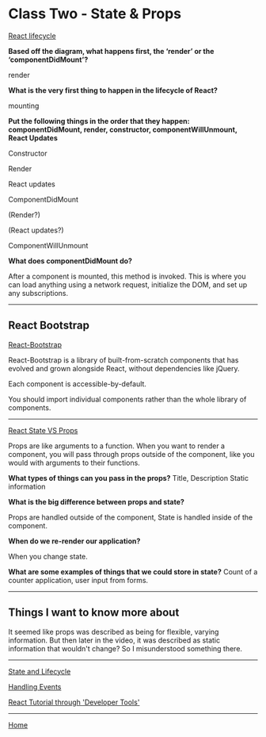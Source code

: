 # Class Two - State & Props

[React lifecycle](https://medium.com/@joshuablankenshipnola/react-component-lifecycle-events-cb77e670a093)

**Based off the diagram, what happens first, the ‘render’ or the ‘componentDidMount’?**

  render

**What is the very first thing to happen in the lifecycle of React?**

  mounting

**Put the following things in the order that they happen: componentDidMount, render, constructor, componentWillUnmount, React Updates**

  Constructor

  Render

  React updates

  ComponentDidMount

  (Render?)

  (React updates?)

  ComponentWillUnmount

**What does componentDidMount do?**

  After a component is mounted, this method is invoked. This is where you can load anything using a network request, initialize the DOM, and set up any subscriptions.

_____

## React Bootstrap

[React-Bootstrap](https://react-bootstrap.github.io/components/alerts)

React-Bootstrap is a library of built-from-scratch components that has evolved and grown alongside React, without dependencies like jQuery.

Each component is accessible-by-default.

You should import individual components rather than the whole library of components.

_____

[React State VS Props](https://www.youtube.com/watch?v=IYvD9oBCuJI)

Props are like arguments to a function. When you want to render a component, you will pass through props outside of the component, like you would with arguments to their functions.

**What types of things can you pass in the props?**
  Title, Description
  Static information

**What is the big difference between props and state?**

  Props are handled outside of the component, State is handled inside of the component.

**When do we re-render our application?**

  When you change state.

**What are some examples of things that we could store in state?**
  Count of a counter application, user input from forms.

_____

## Things I want to know more about

  It seemed like props was described as being for flexible, varying information. But then later in the video, it was described as static information that wouldn't change? So I misunderstood something there.

_____

[State and Lifecycle](https://reactjs.org/docs/state-and-lifecycle.html)

[Handling Events](https://reactjs.org/docs/handling-events.html)

[React Tutorial through 'Developer Tools'](https://reactjs.org/tutorial/tutorial.html)

_____

[Home](/README.md)